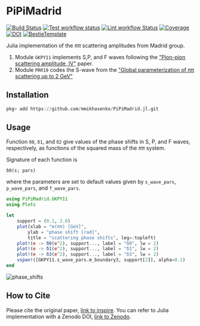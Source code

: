 # PiPiMadrid

[![Build Status](https://github.com/mmikhasenko/PiPiMadrid.jl/workflows/Test/badge.svg)](https://github.com/mmikhasenko/PiPiMadrid.jl/actions)
[![Test workflow status](https://github.com/mmikhasenko/PiPiMadrid.jl/actions/workflows/Test.yml/badge.svg?branch=main)](https://github.com/mmikhasenko/PiPiMadrid.jl/actions/workflows/Test.yml?query=branch%3Amain)
[![Lint workflow Status](https://github.com/mmikhasenko/PiPiMadrid.jl/actions/workflows/Lint.yml/badge.svg?branch=main)](https://github.com/mmikhasenko/PiPiMadrid.jl/actions/workflows/Lint.yml?query=branch%3Amain)
[![Coverage](https://codecov.io/gh/mmikhasenko/PiPiMadrid.jl/branch/main/graph/badge.svg)](https://codecov.io/gh/mmikhasenko/PiPiMadrid.jl)
[![DOI](https://zenodo.org/badge/DOI/FIXME)](https://doi.org/FIXME)
[![BestieTemplate](https://img.shields.io/endpoint?url=https://raw.githubusercontent.com/JuliaBesties/BestieTemplate.jl/main/docs/src/assets/badge.json)](https://github.com/JuliaBesties/BestieTemplate.jl)

Julia implementation of the $\pi\pi$ scattering amplitudes from Madrid group.

1. Module `GKPY11` implements S,P, and F waves following the ["Pion-pion scattering amplitude, IV"](https://inspirehep.net/literature/889131) paper.
2. Module `PRR19` codes the S-wave from the ["Global parameterization of ππ scattering up to 2 GeV"](https://inspirehep.net/literature/1747223)

## Installation

```julia
pkg> add https://github.com/mmikhasenko/PiPiMadrid.jl.git
```

## Usage

Function `δ0`, `δ1`, and `δ2` give values of the phase shifts in S, P, and F waves, respectively, as functions of the squared mass of the $\pi\pi$ system.

Signature of each function is
```
δ0(s; pars)
```
where the parameters are set to default values given by `s_wave_pars`, `p_wave_pars`, and `f_wave_pars`.

```julia
using PiPiMadrid.GKPY11
using Plots

let
    support = (0.1, 2.0)
    plot(xlab = "m(ππ) [GeV]",
        ylab = "phase shift [rad]",
        title = "scattering phase shifts", leg=:topleft)
    plot!(e -> δ0(e^2), support..., label = "δ0", lw = 2)
    plot!(e -> δ1(e^2), support..., label = "δ1", lw = 2)
    plot!(e -> δ3(e^2), support..., label = "δ3", lw = 2)
    vspan!([GKPY11.s_wave_pars.m_boundary3, support[2]], alpha=0.1)
end
```

![phase_shifts](https://github.com/user-attachments/assets/bf5ab70e-5a94-48e8-b218-e40314e142a1)

## How to Cite

Please cite the original paper, [link to inspire](https://inspirehep.net/literature/889131).
You can refer to Julia implementation with a Zenodo DOI, [link to Zenodo](https://doi.org/FIXME).

